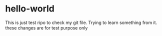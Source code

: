 # hello-world
This is just test ripo to check my git file. Trying to learn something from it.
these changes are for test purpose only
